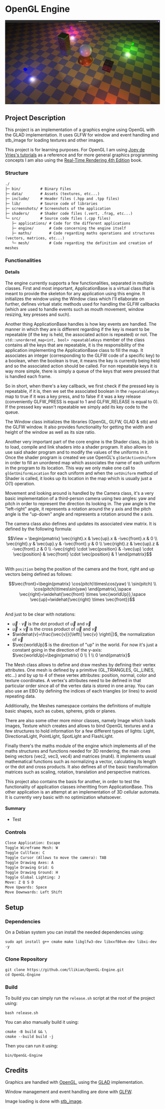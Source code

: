 # OpenGL Engine
![Screenshot from 2025-01-19 14-47-40.png](screenshots/Screenshot%20from%202025-01-19%2014-47-40.png)

## Project Description
This project is an implementation of a graphics engine using OpenGL with the GLAD implementation.
It uses GLFW for window and event handling and stb_image for loading textures and other images.

This project is for learning purposes. For OpenGL I am using [Joey de Vries's tutorials](https://learnopengl.com/)
as a reference and for more general graphics programming concepts I am also using the [Real-Time Rendering 4th Edition](https://www.realtimerendering.com/)
book.

### Structure
```
./
├─ bin/         # Binary Files
├─ data/        # Assets (textures, etc...)
├─ include/     # Header files (.hpp and .tpp files)
├─ lib/         # Source code of libraries
├─ screenshots/ # Screenshots of the application
├─ shaders/     # Shader code files (.vert, .frag, etc...)
└─ src/         # Source code files (.cpp files)
   ├─ applications/ # Code for the different applications
   ├─ engine/       # Code concerning the engine itself
   ├─ maths/        # Code regarding maths operations and structures (vectors, matrices, etc...)
   └─ mesh/         # Code regarding the definition and creation of meshes
```

### Functionalities
#### Details
The engine currently supports a few functionalities, separated in multiple classes. First and most
important, ApplicationBase is a virtual class that is meant to provide the skeleton for any application
using this engine. It initializes the window using the Window class which I'll ellaborate on further,
defines virtual static methods used for handling the GLFW callbacks (which are used to handle events such
as mouth movement, window resizing, key presses and such).

Another thing ApplicationBase handles is how key events are handled. The manner in which they are is
different regarding if the key is meant to be repeatable (if the key is held, the associated action
is repeated) or not. The `std::unordered_map<int, bool> repeatableKeys` member of the class contains all the
keys that are repeatable, it is the responsibility of the application implementing the ApplicationBase
class to fill the map. It associates an integer (corresponding to the GLFW code of a specific key) to
a boolean, when the boolean is true, it means the key is currently being held and so the associated
action should be called. For non repeatable keys it is way more simple, there is simply a queue of the
keys that were pressed that is handled each frame.

So in short, when there's a key callback, we first check if the pressed key is repeatable, if it is,
then we set the associated boolean in the `repeatableKeys` map to true if it was a key press, and to
false if it was a key release (conveniently GLFW_PRESS is equal to 1 and GLFW_RELEASE is equal to 0).
If the pressed key wasn't repeatable we simply add its key code to the queue.

The Window class initializes the libraries (OpenGL, GLFW, GLAD & stb) and the GLFW window. It also
provides functionality for getting the width and height of the window as well as its size ratio.

Another very important part of the core engine is the Shader class, its job is to load, compile and
link shaders into a shader program. It also allows to use said shader program and to modify the values
of the uniforms in it. Once the shader program is created we use OpenGL's `glGetActiveUniform` in order
to fill an unordered map which associates the name of each uniform in the program to its location.
This way we only make one call to `glGetUniformLocation` for each uniform and when the `setUniform`
method of Shader is called, it looks up its location in the map which is usually just a O(1) operation.

Movement and looking around is handled by the Camera class, it's a very basic implementation of a
third-person camera using two angles: yaw and pitch in order to represent the direction its looking
in. The yaw angle is the "left-right" angle, it represents a rotation around the y axis and the pitch
angle is the "up-down" angle and represents a rotation around the x axis.

The camera class also defines and updates its associated view matrix. It is defined by the following
formula:
```math
View = \begin{pmatrix}
    \vec{right}.x & \vec{up}.x & -\vec{front}.x & 0 \\
    \vec{right}.y & \vec{up}.y & -\vec{front}.y & 0 \\
    \vec{right}.z & \vec{up}.z & -\vec{front}.z & 0 \\
    -\vec{right} \cdot \vec{position} & -\vec{up} \cdot \vec{position} & \vec{front} \cdot \vec{position} & 1
\end{pmatrix}
```

\
With `position` being the position of the camera and the front, right and up vectors being defined as
follows:
```math
\vec{front}=\begin{pmatrix} \cos(pitch)\times\cos(yaw) \\ \sin(pitch) \\ \cos(pitch)\times\sin(yaw) \end{pmatrix},\space
\vec{right}=\widehat{\vec{front} \times \vec{worldUp}},\space
\vec{up}=\widehat{\vec{right} \times \vec{front}}
```

\
And just to be clear with notations:
- $`\vec{u}`$ $`\cdot`$ $`\vec{v}`$ is the dot product of $`\vec{u}`$ and $`\vec{v}`$
- $`\vec{u}`$ $`\times`$ $`\vec{v}`$ is the cross product of $`\vec{u}`$ and $`\vec{v}`$
- $`\widehat{v}=\frac{\vec{v}}{\left\| \vec{v} \right\|}`$, the normalization of $`\vec{v}`$
- $`\vec{worldUp}`$ is the direction of "up" in the world. For now it's just a constant going in the direction
of the y-axis: $`\vec{worldUp}=\begin{pmatrix} 0 \\ 1 \\ 0 \end{pmatrix}`$

The Mesh class allows to define and draw meshes by defining their vertex attributes. One mesh is defined
by a primitive (GL_TRIANGLES, GL_LINES, etc...) and by up to 4 of these vertex attributes: position,
normal, color and texture coordinates. A vertex's attributes need to be defined in that particular order
since all of the vertex data is stored in one array. You can also use an EBO by defining the indices
of each triangles (or lines) to avoid repeating data.

Additionally, the Meshes namespace contains the definitions of multiple basic shapes, such as cubes,
spheres, grids or planes.

There are also some other more minor classes, namely Image which loads images, Texture which creates
and allows to bind OpenGL textures and a few structures to hold information for a few different types
of lights: Light, DirectionalLight, PointLight, SpotLight and FlashLight.

Finally there's the maths module of the engine which implements all of the maths structures and functions
needed for 3D rendering, the main ones being vectors (vec2, vec3, vec4) and matrices (mat4). It implements
usual mathematical functions such as normalizing a vector, calculating its length or the dot and cross
products. It also defines all of the basic transformation matrices such as scaling, rotation, translation
and perspective matrices.

This project also contains the basis for another, in order to test the functionality of application
classes inheritting from ApplicationBase. This other application is an attempt at an implementation
of 3D cellular automata. It is currently very basic with no optimization whatsoever.

#### Summary
- Test

### Controls
```
Close Application: Escape
Toggle Wireframe Mesh: W
Toggle Cullface: C
Toggle Cursor (Allows to move the camera): TAB
Toggle Drawing Axes: A
Toggle Drawing Grid: G
Toggle Drawing Ground: H
Toggle Global Lighting: J
Move: Z Q S D
Move Upwards: Space
Move Downwards: Left Shift
```

## Setup
### Dependencies
On a Debian system you can install the needed dependencies using:
```shell
sudo apt install g++ cmake make libglfw3-dev libxxf86vm-dev libxi-dev -y
```

### Clone Repository
```shell
git clone https://github.com/llikian/OpenGL-Engine.git
cd OpenGL-Engine
```

### Build
To build you can simply run the `release.sh` script at the root of the project using:
```shell
bash release.sh
```

You can also manually build it using:
```shell
cmake -B build && \
cmake --build build -j
```

Then you can run it using:
```shell
bin/OpenGL-Engine
```

## Credits
Graphics are handled with [OpenGL](https://www.opengl.org/), using the [GLAD](https://github.com/Dav1dde/glad) implementation.

Window management and event handling are done with [GLFW](https://www.glfw.org/).

Image loading is done with [stb_image](https://github.com/nothings/stb).